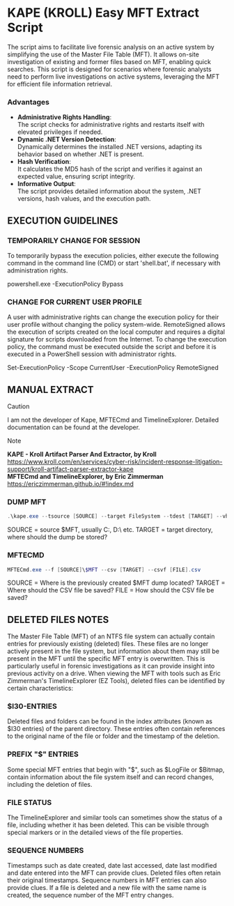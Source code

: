 # KAPE (KROLL) Easy MFT Extract Script
The script aims to facilitate live forensic analysis on an active system by simplifying the use of the Master File Table (MFT). It allows on-site investigation of existing and former files based on MFT, enabling quick searches. This script is designed for scenarios where forensic analysts need to perform live investigations on active systems, leveraging the MFT for efficient file information retrieval.

### Advantages
+ **Administrative Rights Handling**: </br>The script checks for administrative rights and restarts itself with elevated privileges if needed.
+ **Dynamic .NET Version Detection**: </br>Dynamically determines the installed .NET versions, adapting its behavior based on whether .NET is present.
+ **Hash Verification**: </br>It calculates the MD5 hash of the script and verifies it against an expected value, ensuring script integrity.
+ **Informative Output**: </br>The script provides detailed information about the system, .NET versions, hash values, and the execution path.

## EXECUTION GUIDELINES

### TEMPORARILY CHANGE FOR SESSION
To temporarily bypass the execution policies, either execute the following command in the command line (CMD) or start 'shell.bat', if necessary with administration rights.

powershell.exe -ExecutionPolicy Bypass

### CHANGE FOR CURRENT USER PROFILE
A user with administrative rights can change the execution policy for their user profile without changing the policy system-wide. RemoteSigned allows the execution of scripts created on the local computer and requires a digital signature for scripts downloaded from the Internet. To change the execution policy, the command must be executed outside the script and before it is executed in a PowerShell session with administrator rights. 

Set-ExecutionPolicy -Scope CurrentUser -ExecutionPolicy RemoteSigned

## MANUAL EXTRACT

> [!CAUTION]
> I am not the developer of Kape, MFTECmd and TimelineExplorer. Detailed documentation can be found at the developer.

> [!NOTE]
> **KAPE - Kroll Artifact Parser And Extractor, by Kroll**</br>
> https://www.kroll.com/en/services/cyber-risk/incident-response-litigation-support/kroll-artifact-parser-extractor-kape</br>
> **MFTECmd and TimelineExplorer, by Eric Zimmerman**</br>
> https://ericzimmerman.github.io/#!index.md

### DUMP MFT
```powershell
.\kape.exe --tsource [SOURCE] --target FileSystem --tdest [TARGET] --vhdx
```

SOURCE = source $MFT, usually C:\, D:\ etc.
TARGET = target directory, where should the dump be stored?

### MFTECMD
```powershell
MFTECmd.exe --f [SOURCE]\$MFT --csv [TARGET] --csvf [FILE].csv
```

SOURCE = Where is the previously created $MFT dump located?
TARGET = Where should the CSV file be saved?
FILE = How should the CSV file be saved?

## DELETED FILES NOTES
The Master File Table (MFT) of an NTFS file system can actually contain entries for previously existing (deleted) files. These files are no longer actively present in the file system, but information about them may still be present in the MFT until the specific MFT entry is overwritten. This is particularly useful in forensic investigations as it can provide insight into previous activity on a drive. When viewing the MFT with tools such as Eric Zimmerman's TimelineExplorer (EZ Tools), deleted files can be identified by certain characteristics:

### $I30-ENTRIES
Deleted files and folders can be found in the index attributes (known as $I30 entries) of the parent directory. These entries often contain references to the original name of the file or folder and the timestamp of the deletion.

### PREFIX "$" ENTRIES
Some special MFT entries that begin with "$", such as $LogFile or $Bitmap, contain information about the file system itself and can record changes, including the deletion of files.

### FILE STATUS
The TimelineExplorer and similar tools can sometimes show the status of a file, including whether it has been deleted. This can be visible through special markers or in the detailed views of the file properties.

### SEQUENCE NUMBERS
Timestamps such as date created, date last accessed, date last modified and date entered into the MFT can provide clues. Deleted files often retain their original timestamps. Sequence numbers in MFT entries can also provide clues. If a file is deleted and a new file with the same name is created, the sequence number of the MFT entry changes.
